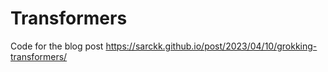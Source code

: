 # Transformers 

Code for the blog post https://sarckk.github.io/post/2023/04/10/grokking-transformers/
